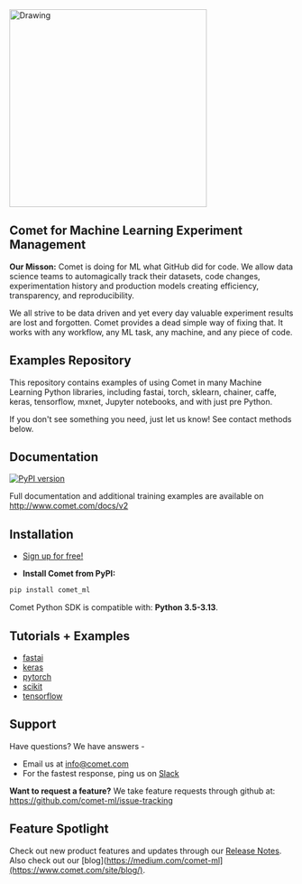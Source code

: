 <img src="https://www.comet.com/images/logo_comet_light.png" width="350" alt="Drawing" style="width: 350px;"/>

## Comet for Machine Learning Experiment Management
**Our Misson:** Comet is doing for ML what GitHub did for code. We allow data science teams to automagically track their datasets, code changes, experimentation history and production models creating efficiency, transparency, and reproducibility. 

We all strive to be data driven and yet every day valuable experiment results are lost and forgotten. Comet provides a dead simple way of fixing that. It works with any workflow, any ML task, any machine, and any piece of code.

## Examples Repository

This repository contains examples of using Comet in many Machine Learning Python libraries, including fastai, torch, sklearn, chainer, caffe, keras, tensorflow, mxnet, Jupyter notebooks, and with just pre Python.

If you don't see something you need, just let us know! See contact methods below.

## Documentation
[![PyPI version](https://badge.fury.io/py/comet-ml.svg)](https://badge.fury.io/py/comet-ml)

Full documentation and additional training examples are available on http://www.comet.com/docs/v2

## Installation

- [Sign up for free!](https://www.comet.com/signup)

- **Install Comet from PyPI:**

```sh
pip install comet_ml
```
Comet Python SDK is compatible with: __Python 3.5-3.13__.

## Tutorials + Examples

- [fastai](https://github.com/comet-ml/comet-examples/tree/master/integrations/model-training/fastai/)
- [keras](https://github.com/comet-ml/comet-examples/tree/master/keras)
- [pytorch](https://github.com/comet-ml/comet-examples/tree/master/pytorch)
- [scikit](https://github.com/comet-ml/comet-examples/tree/master/integrations/model-training/scikit-learn)
- [tensorflow](https://github.com/comet-ml/comet-examples/tree/master/tensorflow)

## Support 
Have questions? We have answers - 
- Email us at <info@comet.com>
- For the fastest response, ping us on [Slack](https://chat.comet.com/)

**Want to request a feature?** 
We take feature requests through github at: https://github.com/comet-ml/issue-tracking

## Feature Spotlight
Check out new product features and updates through our [Release Notes](https://www.comet.com/docs/v2/api-and-sdk/python-sdk/releases/). Also check out our [blog](https://medium.com/comet-ml](https://www.comet.com/site/blog/).
